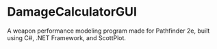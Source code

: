 # DamageCalculatorGUI

A weapon performance modeling program made for Pathfinder 2e, built using C#, .NET Framework, and ScottPlot.
